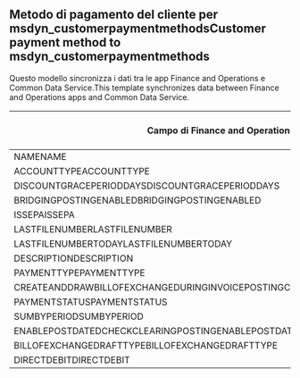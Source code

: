 ## <a name="customer-payment-method-to-msdyn_customerpaymentmethods"></a><span data-ttu-id="32fdf-101">Metodo di pagamento del cliente per msdyn_customerpaymentmethods</span><span class="sxs-lookup"><span data-stu-id="32fdf-101">Customer payment method to msdyn_customerpaymentmethods</span></span>

<span data-ttu-id="32fdf-102">Questo modello sincronizza i dati tra le app Finance and Operations e Common Data Service.</span><span class="sxs-lookup"><span data-stu-id="32fdf-102">This template synchronizes data between Finance and Operations apps and Common Data Service.</span></span>

<span data-ttu-id="32fdf-103">Campo di Finance and Operations</span><span class="sxs-lookup"><span data-stu-id="32fdf-103">Finance and Operations field</span></span> | <span data-ttu-id="32fdf-104">Tipo di mappa</span><span class="sxs-lookup"><span data-stu-id="32fdf-104">Map type</span></span> | <span data-ttu-id="32fdf-105">Altro campo di Dynamics 365</span><span class="sxs-lookup"><span data-stu-id="32fdf-105">Other Dynamics 365 field</span></span> | <span data-ttu-id="32fdf-106">Valore predefinito</span><span class="sxs-lookup"><span data-stu-id="32fdf-106">Default value</span></span>
---|---|---|---
<span data-ttu-id="32fdf-107">NAME</span><span class="sxs-lookup"><span data-stu-id="32fdf-107">NAME</span></span> | = | <span data-ttu-id="32fdf-108">msdyn_name</span><span class="sxs-lookup"><span data-stu-id="32fdf-108">msdyn_name</span></span> | 
<span data-ttu-id="32fdf-109">ACCOUNTTYPE</span><span class="sxs-lookup"><span data-stu-id="32fdf-109">ACCOUNTTYPE</span></span> | >< | <span data-ttu-id="32fdf-110">msdyn_accounttype</span><span class="sxs-lookup"><span data-stu-id="32fdf-110">msdyn_accounttype</span></span> | 
<span data-ttu-id="32fdf-111">DISCOUNTGRACEPERIODDAYS</span><span class="sxs-lookup"><span data-stu-id="32fdf-111">DISCOUNTGRACEPERIODDAYS</span></span> | = | <span data-ttu-id="32fdf-112">msdyn_discountgraceperioddays</span><span class="sxs-lookup"><span data-stu-id="32fdf-112">msdyn_discountgraceperioddays</span></span> | 
<span data-ttu-id="32fdf-113">BRIDGINGPOSTINGENABLED</span><span class="sxs-lookup"><span data-stu-id="32fdf-113">BRIDGINGPOSTINGENABLED</span></span> | >< | <span data-ttu-id="32fdf-114">msdyn_bridgingpostingenabled</span><span class="sxs-lookup"><span data-stu-id="32fdf-114">msdyn_bridgingpostingenabled</span></span> | 
<span data-ttu-id="32fdf-115">ISSEPA</span><span class="sxs-lookup"><span data-stu-id="32fdf-115">ISSEPA</span></span> | >< | <span data-ttu-id="32fdf-116">msdyn_issepa</span><span class="sxs-lookup"><span data-stu-id="32fdf-116">msdyn_issepa</span></span> | 
<span data-ttu-id="32fdf-117">LASTFILENUMBER</span><span class="sxs-lookup"><span data-stu-id="32fdf-117">LASTFILENUMBER</span></span> | = | <span data-ttu-id="32fdf-118">msdyn_lastfilenumber</span><span class="sxs-lookup"><span data-stu-id="32fdf-118">msdyn_lastfilenumber</span></span> | 
<span data-ttu-id="32fdf-119">LASTFILENUMBERTODAY</span><span class="sxs-lookup"><span data-stu-id="32fdf-119">LASTFILENUMBERTODAY</span></span> | = | <span data-ttu-id="32fdf-120">msdyn_lastfilenumbertoday</span><span class="sxs-lookup"><span data-stu-id="32fdf-120">msdyn_lastfilenumbertoday</span></span> | 
<span data-ttu-id="32fdf-121">DESCRIPTION</span><span class="sxs-lookup"><span data-stu-id="32fdf-121">DESCRIPTION</span></span> | = | <span data-ttu-id="32fdf-122">msdyn_description</span><span class="sxs-lookup"><span data-stu-id="32fdf-122">msdyn_description</span></span> | 
<span data-ttu-id="32fdf-123">PAYMENTTYPE</span><span class="sxs-lookup"><span data-stu-id="32fdf-123">PAYMENTTYPE</span></span> | >< | <span data-ttu-id="32fdf-124">msdyn_paymenttype</span><span class="sxs-lookup"><span data-stu-id="32fdf-124">msdyn_paymenttype</span></span> | 
<span data-ttu-id="32fdf-125">CREATEANDDRAWBILLOFEXCHANGEDURINGINVOICEPOSTING</span><span class="sxs-lookup"><span data-stu-id="32fdf-125">CREATEANDDRAWBILLOFEXCHANGEDURINGINVOICEPOSTING</span></span> | >< | <span data-ttu-id="32fdf-126">msdyn_invoiceupdate</span><span class="sxs-lookup"><span data-stu-id="32fdf-126">msdyn_invoiceupdate</span></span> | 
<span data-ttu-id="32fdf-127">PAYMENTSTATUS</span><span class="sxs-lookup"><span data-stu-id="32fdf-127">PAYMENTSTATUS</span></span> | >< | <span data-ttu-id="32fdf-128">msdyn_paymentstatus</span><span class="sxs-lookup"><span data-stu-id="32fdf-128">msdyn_paymentstatus</span></span> | 
<span data-ttu-id="32fdf-129">SUMBYPERIOD</span><span class="sxs-lookup"><span data-stu-id="32fdf-129">SUMBYPERIOD</span></span> | >< | <span data-ttu-id="32fdf-130">msdyn_sumbyperiod</span><span class="sxs-lookup"><span data-stu-id="32fdf-130">msdyn_sumbyperiod</span></span> | 
<span data-ttu-id="32fdf-131">ENABLEPOSTDATEDCHECKCLEARINGPOSTING</span><span class="sxs-lookup"><span data-stu-id="32fdf-131">ENABLEPOSTDATEDCHECKCLEARINGPOSTING</span></span> | >< | <span data-ttu-id="32fdf-132">msdyn_enablepostdatescheckclearingposting</span><span class="sxs-lookup"><span data-stu-id="32fdf-132">msdyn_enablepostdatescheckclearingposting</span></span> | 
<span data-ttu-id="32fdf-133">BILLOFEXCHANGEDRAFTTYPE</span><span class="sxs-lookup"><span data-stu-id="32fdf-133">BILLOFEXCHANGEDRAFTTYPE</span></span> | >< | <span data-ttu-id="32fdf-134">msdyn_billofexchangedrafttype</span><span class="sxs-lookup"><span data-stu-id="32fdf-134">msdyn_billofexchangedrafttype</span></span> | 
<span data-ttu-id="32fdf-135">DIRECTDEBIT</span><span class="sxs-lookup"><span data-stu-id="32fdf-135">DIRECTDEBIT</span></span> | >< | <span data-ttu-id="32fdf-136">msdyn_directdebit</span><span class="sxs-lookup"><span data-stu-id="32fdf-136">msdyn_directdebit</span></span> | 

